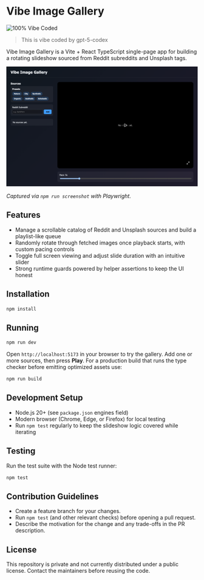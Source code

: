 # Vibe Image Gallery

![100% Vibe Coded](https://badges.ws/badge/100%25-Vibe%20Coded-ff0000)

> This is vibe coded by gpt-5-codex

Vibe Image Gallery is a Vite + React TypeScript single-page app for building a rotating slideshow sourced from Reddit subreddits and Unsplash tags.

![Vibe Image Gallery UI](docs/gallery-screenshot.png)

*Captured via `npm run screenshot` with Playwright.*

## Features

- Manage a scrollable catalog of Reddit and Unsplash sources and build a playlist-like queue
- Randomly rotate through fetched images once playback starts, with custom pacing controls
- Toggle full screen viewing and adjust slide duration with an intuitive slider
- Strong runtime guards powered by helper assertions to keep the UI honest

## Installation

```sh
npm install
```

## Running

```sh
npm run dev
```

Open `http://localhost:5173` in your browser to try the gallery. Add one or more sources, then press **Play**. For a production build that runs the type checker before emitting optimized assets use:

```sh
npm run build
```

## Development Setup

- Node.js 20+ (see `package.json` engines field)
- Modern browser (Chrome, Edge, or Firefox) for local testing
- Run `npm test` regularly to keep the slideshow logic covered while iterating

## Testing

Run the test suite with the Node test runner:

```sh
npm test
```

## Contribution Guidelines

- Create a feature branch for your changes.
- Run `npm test` (and other relevant checks) before opening a pull request.
- Describe the motivation for the change and any trade-offs in the PR description.

## License

This repository is private and not currently distributed under a public license. Contact the maintainers before reusing the code.

